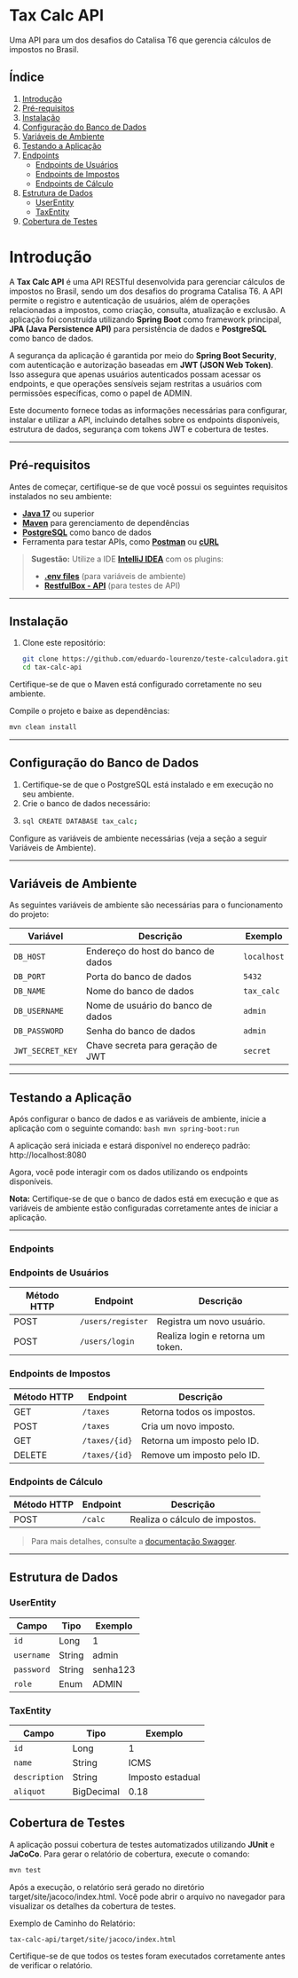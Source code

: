 # Tax Calc API
Uma API para um dos desafios do Catalisa T6 que gerencia cálculos de impostos no Brasil.

## Índice

1. [Introdução](#introdução)
2. [Pré-requisitos](#pré-requisitos)
3. [Instalação](#instalação)
4. [Configuração do Banco de Dados](#configuração-do-banco-de-dados)
5. [Variáveis de Ambiente](#variáveis-de-ambiente)
6. [Testando a Aplicação](#testando-a-aplicação)
7. [Endpoints](#endpoints)
    - [Endpoints de Usuários](#endpoints-de-usuários)
    - [Endpoints de Impostos](#endpoints-de-impostos)
    - [Endpoints de Cálculo](#endpoints-de-cálculo)
8. [Estrutura de Dados](#estrutura-de-dados)
    - [UserEntity](#userentity)
    - [TaxEntity](#taxentity)
9. [Cobertura de Testes](#cobertura-de-testes)


# Introdução

A **Tax Calc API** é uma API RESTful desenvolvida para gerenciar cálculos de impostos no Brasil, 
sendo um dos desafios do programa Catalisa T6. A API permite o registro e autenticação de usuários, 
além de operações relacionadas a impostos, como criação, consulta, atualização e exclusão. 
A aplicação foi construída utilizando **Spring Boot** como framework principal, 
**JPA (Java Persistence API)** para persistência de dados e **PostgreSQL** como banco de dados.

A segurança da aplicação é garantida por meio do **Spring Boot Security**, com autenticação e 
autorização baseadas em **JWT (JSON Web Token)**. Isso assegura que apenas usuários autenticados 
possam acessar os endpoints, e que operações sensíveis sejam restritas a usuários com permissões específicas,
como o papel de ADMIN.

Este documento fornece todas as informações necessárias para configurar, instalar e utilizar a API, 
incluindo detalhes sobre os endpoints disponíveis, estrutura de dados, segurança com tokens JWT 
e cobertura de testes.

---
## Pré-requisitos

Antes de começar, certifique-se de que você possui os seguintes requisitos instalados no seu ambiente:

- [**Java 17**](https://www.oracle.com/java/technologies/javase/jdk17-archive-downloads.html) ou superior
- [**Maven**](https://maven.apache.org/download.cgi) para gerenciamento de dependências
- [**PostgreSQL**](https://www.postgresql.org/download/) como banco de dados
- Ferramenta para testar APIs, como [**Postman**](https://www.postman.com/downloads/) ou [**cURL**](https://curl.se/download.html)

> **Sugestão:** Utilize a IDE [**IntelliJ IDEA**](https://www.jetbrains.com/idea/download/) com os plugins:
> - [**.env files**](https://plugins.jetbrains.com/plugin/9525--env-files) (para variáveis de ambiente)
> - [**RestfulBox - API**](https://plugins.jetbrains.com/plugin/14723-restfulbox--api) (para testes de API)

---
## Instalação

1. Clone este repositório:
   ```bash
   git clone https://github.com/eduardo-lourenzo/teste-calculadora.git
   cd tax-calc-api

Certifique-se de que o Maven está configurado corretamente no seu ambiente.

Compile o projeto e baixe as dependências:


```bash
mvn clean install
```

---
## Configuração do Banco de Dados

1. Certifique-se de que o PostgreSQL está instalado e em execução no seu ambiente. 
2. Crie o banco de dados necessário: 
3. ```bash
   sql CREATE DATABASE tax_calc;
   ```
Configure as variáveis de ambiente necessárias (veja a seção a seguir Variáveis de Ambiente).

---
## Variáveis de Ambiente

As seguintes variáveis de ambiente são necessárias para o funcionamento do projeto:

| Variável         | Descrição | Exemplo |
|------------------|------------------------------------|---------------| 
| `DB_HOST`        | Endereço do host do banco de dados | `localhost` | 
| `DB_PORT`        | Porta do banco de dados | `5432` | 
| `DB_NAME` | Nome do banco de dados | `tax_calc` | 
| `DB_USERNAME`    | Nome de usuário do banco de dados | `admin` | 
| `DB_PASSWORD`    | Senha do banco de dados | `admin` | 
| `JWT_SECRET_KEY` | Chave secreta para geração de JWT | `secret` | 

---
## Testando a Aplicação

Após configurar o banco de dados e as variáveis de ambiente, 
inicie a aplicação com o seguinte comando: 
```bash mvn spring-boot:run```

A aplicação será iniciada e estará disponível no endereço padrão: http://localhost:8080

Agora, você pode interagir com os dados utilizando os endpoints disponíveis.

**Nota:** Certifique-se de que o banco de dados está em execução e que as variáveis de ambiente estão configuradas corretamente antes de iniciar a aplicação.

---
### Endpoints

### **Endpoints de Usuários**
| Método HTTP | Endpoint | Descrição |
|-------------|-------------------|-------------------------------|
| POST | `/users/register` | Registra um novo usuário. |
| POST | `/users/login` | Realiza login e retorna um token. |

### **Endpoints de Impostos**
| Método HTTP | Endpoint | Descrição | 
|-------------|-------------------|-------------------------------| 
| GET | `/taxes` | Retorna todos os impostos. | 
| POST | `/taxes` | Cria um novo imposto. | 
| GET | `/taxes/{id}` | Retorna um imposto pelo ID. | 
| DELETE | `/taxes/{id}` | Remove um imposto pelo ID. | 

### **Endpoints de Cálculo**
| Método HTTP | Endpoint | Descrição | 
|-------------|-------------------|-------------------------------| 
| POST | `/calc` | Realiza o cálculo de impostos. | 
> Para mais detalhes, consulte a [documentação Swagger](http://localhost:8080/swagger-ui.html).

---
## Estrutura de Dados

### **UserEntity**
| Campo      | Tipo   | Exemplo   |
|------------|--------|-----------|
| `id`       | Long   | 1         |
| `username` | String | admin     |
| `password` | String | senha123  |
| `role`     | Enum   | ADMIN     |

### **TaxEntity**
| Campo        | Tipo       | Exemplo               |
|--------------|------------|-----------------------|
| `id`         | Long       | 1                     |
| `name`       | String     | ICMS                  |
| `description`| String     | Imposto estadual      |
| `aliquot`    | BigDecimal | 0.18                  |

## Cobertura de Testes

A aplicação possui cobertura de testes automatizados utilizando **JUnit** e **JaCoCo**. Para gerar o relatório de cobertura, execute o comando:

```bash 
mvn test
```

Após a execução, o relatório será gerado no diretório target/site/jacoco/index.html. Você pode abrir o arquivo no navegador para visualizar os detalhes da cobertura de testes.

Exemplo de Caminho do Relatório:

```tax-calc-api/target/site/jacoco/index.html```

Certifique-se de que todos os testes foram executados corretamente antes de verificar o relatório.